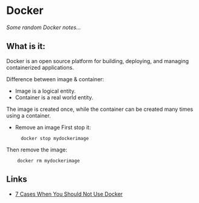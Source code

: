 # Docker

_Some random Docker notes..._

## What is it:
Docker is an open source platform for building, deploying, and managing containerized applications.

Difference between image & container:
* Image is a logical entity.
* Container is a real world entity.

The image is created once, while the container can be created many times using a container.

* Remove an image
First stop it:

        docker stop mydockerimage
Then remove the image:

        docker rm mydockerimage


## Links
* [7 Cases When You Should Not Use Docker](https://www.freecodecamp.org/news/7-cases-when-not-to-use-docker/)
